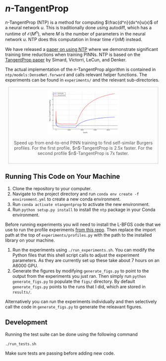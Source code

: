 # $n$-TangentProp
$n$-TangentProp (NTP) is a method for computing $\frac{d^n}{dx^n}u(x)$ of a neural network $u$. This is traditionally done using autodiff, which has a runtime of $\mathcal{O}(M^n)$, where $M$ is the number of parameters in the neural network $u$. NTP does this computation in linear time $\mathcal{O}(nM)$ instead.

We have released a [paper on using NTP](https://arxiv.org/abs/2412.09752) where we demonstrate significant training time reductions when training PINNs. NTP is based on the [TangentProp paper](https://proceedings.neurips.cc/paper/1991/hash/65658fde58ab3c2b6e5132a39fae7cb9-Abstract.html) by Simard, Victorri, LeCun, and Denker.

The actual implementation of the $n$-TangentProp algorithm is contained in `ntp/models:DenseNet.forward` and calls relevant helper functions. The experiments can be found in `experiments/` and the relevant sub-directories.

<div style="text-align: center; border: 1px solid #ccc; padding: 10px; margin: 10px;">
  <img src="fig/rate_comparison.png" alt="Rate Comparison" style="width:50%;">
  <p style="font-size: 14px; color: #555;">Speed up from end-to-end PINN training to find self-similar Burgers profiles. For the first profile, $n$-TangentProp is 2.5x faster. For the second profile $n$-TangentProp is 7x faster.</p>
</div>


## Running This Code on Your Machine
1. Clone the repository to your computer.
1. Navigate to the project directory and run `conda env create -f environment.yml` to create a new conda environment.
1. Run `conda activate ntangentprop` to activate the new environment.
1. Run `python setup.py install` to install the `ntp` package in your Conda environment. 

Before running experiments you will need to install the L-BFGS code that we use to run the profile experiments [from this repo](https://github.com/hjmshi/PyTorch-LBFGS). Then replace the import path at the top of `experiments/profiles.py` with the path to the installed library on your machine.

1. Run the experiments using `./run_experiments.sh`. You can modify the Python files that this shell script calls to adjust the experiment parameters. As they are currently set up these take about 7 hours on an A6000 GPU.
1. Generate the figures by modifying `generate_figs.py` to point to the output from the experiments you just ran. Then simply run `python generate_figs.py` to populate the `figs/` directory. By default `generate_figs.py` points to the runs that I did, which are stored in `results/`.

Alternatively you can run the experiments individually and then selectively call the code in `generate_figs.py` to generate the releavant figures.

## Development
Running the test suite can be done using the following command
```
./run_tests.sh
```

Make sure tests are passing before adding new code.
